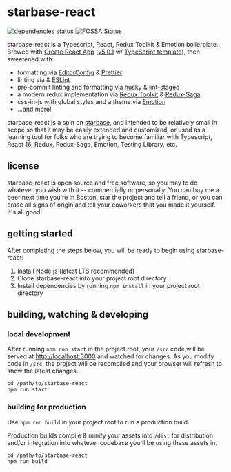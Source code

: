 # starbase-react

[![dependencies status](https://david-dm.org/bstaruk/starbase-react/status.svg)](https://david-dm.org/bstaruk/starbase-react)
[![FOSSA Status](https://app.fossa.io/api/projects/git%2Bgithub.com%2Fbstaruk%2Fstarbase-react.svg?type=shield)](https://app.fossa.io/projects/git%2Bgithub.com%2Fbstaruk%2Fstarbase-react?ref=badge_shield)

starbase-react is a Typescript, React, Redux Toolkit & Emotion boilerplate. Brewed with [Create React App](https://github.com/facebook/create-react-app) ([v5.0.1](https://github.com/facebook/create-react-app/releases/tag/v5.0.1) w/ [TypeScript template](https://create-react-app.dev/docs/adding-typescript)), then sweetened with:

- formatting via [EditorConfig](https://editorconfig.org) & [Prettier](https://prettier.io)
- linting via & [ESLint](https://eslint.org)
- pre-commit linting and formatting via [husky](https://typicode.github.io/husky) & [lint-staged](https://github.com/okonet/lint-staged)
- a modern redux implementation via [Redux Toolkit](https://redux-toolkit.js.org) & [Redux-Saga](https://redux-saga.js.org)
- css-in-js with global styles and a theme via [Emotion](https://emotion.sh)
- ...and more!

starbase-react is a spin on [starbase](https://github.com/bstaruk/starbase), and intended to be relatively small in scope so that it may be easily extended and customized, or used as a learning tool for folks who are trying to become familiar with Typescript, React 16, Redux, Redux-Saga, Emotion, Testing Library, etc.

## license

starbase-react is open source and free software, so you may to do whatever you wish with it -- commercially or personally. You can buy me a beer next time you're in Boston, star the project and tell a friend, or you can erase all signs of origin and tell your coworkers that you made it yourself. It's all good!

## getting started

After completing the steps below, you will be ready to begin using starbase-react:

1. Install [Node.js](https://nodejs.org) (latest LTS recommended)
2. Clone starbase-react into your project root directory
3. Install dependencies by running `npm install` in your project root directory

## building, watching & developing

### local development

After running `npm run start` in the project root, your `/src` code will be served at [http://localhost:3000](http://localhost:3000) and watched for changes. As you modify code in `/src`, the project will be recompiled and your browser will refresh to show the latest changes.

```
cd /path/to/starbase-react
npm run start
```

### building for production

Use `npm run build` in your project root to run a production build.

Production builds compile & minify your assets into `/dist` for distribution and/or integration into whatever codebase you'll be using these assets in.

```
cd /path/to/starbase-react
npm run build
```
